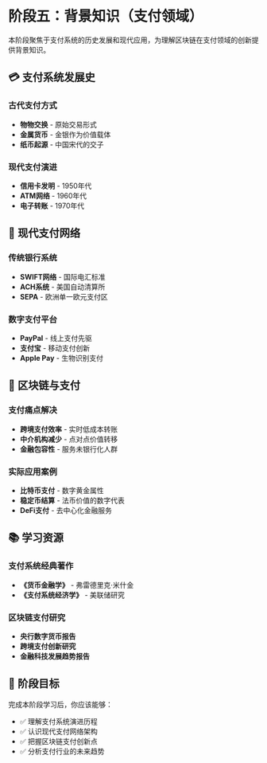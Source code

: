 # 阶段五：背景知识（支付领域）

本阶段聚焦于支付系统的历史发展和现代应用，为理解区块链在支付领域的创新提供背景知识。

## 💳 支付系统发展史

### 古代支付方式
- **物物交换** - 原始交易形式
- **金属货币** - 金银作为价值载体
- **纸币起源** - 中国宋代的交子

### 现代支付演进
- **信用卡发明** - 1950年代
- **ATM网络** - 1960年代
- **电子转账** - 1970年代

## 🏦 现代支付网络

### 传统银行系统
- **SWIFT网络** - 国际电汇标准
- **ACH系统** - 美国自动清算所
- **SEPA** - 欧洲单一欧元支付区

### 数字支付平台
- **PayPal** - 线上支付先驱
- **支付宝** - 移动支付创新
- **Apple Pay** - 生物识别支付

## 🔄 区块链与支付

### 支付痛点解决
- **跨境支付效率** - 实时低成本转账
- **中介机构减少** - 点对点价值转移
- **金融包容性** - 服务未银行化人群

### 实际应用案例
- **比特币支付** - 数字黄金属性
- **稳定币结算** - 法币价值的数字代表
- **DeFi支付** - 去中心化金融服务

## 📚 学习资源

### 支付系统经典著作
- **《货币金融学》** - 弗雷德里克·米什金
- **《支付系统经济学》** - 美联储研究

### 区块链支付研究
- **央行数字货币报告**
- **跨境支付创新研究**
- **金融科技发展趋势报告**

## 🎯 阶段目标

完成本阶段学习后，你应该能够：
- ✅ 理解支付系统演进历程
- ✅ 认识现代支付网络架构
- ✅ 把握区块链支付创新点
- ✅ 分析支付行业的未来趋势

